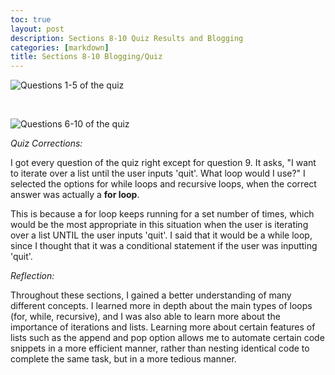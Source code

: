 ```yaml
---
toc: true
layout: post
description: Sections 8-10 Quiz Results and Blogging
categories: [markdown]
title: Sections 8-10 Blogging/Quiz 
---
```


![]({{site.baseurl}}/images/Questions1-5.png "Questions 1-5 of the quiz")

<br>

![]({{site.baseurl}}/images/Questions6-10.png "Questions 6-10 of the quiz")


*Quiz Corrections:*

I got every question of the quiz right except for question 9. It asks, "I want to iterate over a list until the user inputs 'quit'. What loop would I use?" I selected the options for while loops and recursive loops, when the correct answer was actually a **for loop**. 

This is because a for loop keeps running for a set number of times, which would be the most appropriate in this situation when the user is iterating over a list UNTIL the user inputs 'quit'. I said that it would be a while loop, since I thought that it was a conditional statement if the user was inputting 'quit'. 

*Reflection:*

Throughout these sections, I gained a better understanding of many different concepts. I learned more in depth about the main types of loops (for, while, recursive), and I was also able to learn more about the importance of iterations and lists. Learning more about certain features of lists such as the append and pop option allows me to automate certain code snippets in a more efficient manner, rather than nesting identical code to complete the same task, but in a more tedious manner. 

